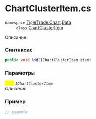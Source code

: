 
# ChartClusterItem.cs
`namespace` [TigerTrade.Chart](../../../../TigerTrade.Chart.md).[Data](../../../../TigerTrade.Chart/Data.md)  
&nbsp;&nbsp;&nbsp;&nbsp;&nbsp;&nbsp;&nbsp;&nbsp;&nbsp;`class` [ChartClusterItem](../../ChartClusterItem.cs.md)

Описание

### Синтаксис
```csharp
public void Add(IChartClusterItem item)
```
### Параметры  
<mark style="color:yellow;">`item`</mark> *`IChartClusterItem`*  
 *Описание*  
  


### Пример  
```csharp
// example
```
                    
                    